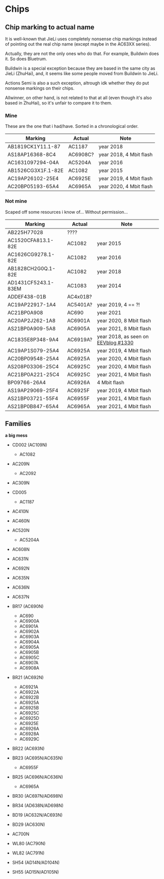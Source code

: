# Chips

## Chip marking to actual name

It is well-known that JieLi uses completely nonsense chip markings
instead of pointing out the real chip name (except maybe in the AC63XX series).

Actually, they are not the only ones who do that.
For example, Buildwin does it. So does Bluetrum.

Buildwin is a special exception because they are based in the same city as JieLi (ZhuHai),
and, it seems like some people moved from Buildwin to JieLi.

Actions Semi is also a such exception,
altrough idk whether they do put nonsense markings on their chips.

Allwinner, on other hand, is not related to that at all (even though it's also based in ZhuHai),
so it's unfair to compare it to them.


### Mine

These are the one that i had/have. Sorted in a chronological order.

|      Marking       |   Actual     |   Note                         |
|--------------------|--------------|--------------------------------|
| AB1819CK1Y11.1-87  | AC1187       | year 2018                      |
| AS18AP16368-8C4    | AC6908C?     | year 2018, 4 Mbit flash        |
| AC1631097294-04A   | AC5204A      | year 2016                      |
| AB1526CG3X1F.1-82E | AC1082       | year 2015                      |
| AC19AP26102-25E4   | AC6925E      | year 2019, 4 Mbit flash        |
| AC20BP05193-65A4   | AC6965A      | year 2020, 4 Mbit flash        |

### Not mine

Scaped off some resources i know of... Without permission...

|       Marking       |   Actual     |   Note                         |
|---------------------|--------------|--------------------------------|
| AB225H77028         | ????         |                                |
| AC1520CFA813.1-82E  | AC1082       | year 2015                      |
| AC1626CG9278.1-82E  | AC1082       | year 2016                      |
| AB1828CH2G0Q.1-82E  | AC1082       | year 2018                      |
| AD1431CF5243.1-83EM | AC1083       | year 2014                      |
| ADDEF438-01B        | AC4x01B?     |                                |
| AC19AP22917-1A4     | AC5401A?     | year 2019, 4 == ?!             |
| AC21BP0A908         | AC690        | year 2021                      |
| AC20AP2J262-1A8     | AC6901A      | year 2020, 8 Mbit flash        |
| AS21BP0A909-5A8     | AC6905A      | year 2021, 8 Mbit flash        |
| AC1835E8P348-9A4    | AC6919A?     | year 2018, as seen on [EEVblog #1330](https://youtu.be/gj70jpdVMPY?t=702) |
| AC19AP1S079-25A4    | AC6925A      | year 2019, 4 Mbit flash        |
| AC20BP09548-25A4    | AC6925A      | year 2020, 4 Mbit flash        |
| AS208P03306-25C4    | AC6925C      | year 2020, 4 Mbit flash        |
| AC21BP0A221-25C4    | AC6925C      | year 2021, 4 Mbit flash        |
| BP09766-26A4        | AC6926A      | 4 Mbit flash                   |
| AS19AP29069-25F4    | AC6925F      | year 2019, 4 Mbit flash        |
| AS21BP03721-55F4    | AC6955F      | year 2021, 4 Mbit flash        |
| AS21BP0B847-65A4    | AC6965A      | year 2021, 4 Mbit flash        |

## Families

**a big mess**

- CD002 (AC109N)
  - AC1082

- AC209N
  - AC2092

- AC309N

- CD005
  - AC1187

- AC410N

- AC460N

- AC520N
  - AC5204A

- AC608N

- AC631N
- AC692N
- AC635N
- AC636N
- AC637N

- BR17 (AC690N)
  - AC690
  - AC6900A
  - AC6901A
  - AC6902A
  - AC6903A
  - AC6904A
  - AC6905A
  - AC6905B
  - AC6905C
  - AC6907A
  - AC6908A

- BR21 (AC692N)
  - AC6921A
  - AC6922A
  - AC6922B
  - AC6925A
  - AC6925B
  - AC6925C
  - AC6925D
  - AC6925E
  - AC6926A
  - AC6928A
  - AC6929C

- BR22 (AC693N)

- BR23 (AC695N/AC635N)
  - AC6955F

- BR25 (AC696N/AC636N)
  - AC6965A

- BR30 (AC697N/AD698N)

- BR34 (AD638N/AD698N)

- BD19 (AC632N/AC693N)

- BD29 (AC630N)

- AC700N

- WL80 (AC790N)

- WL82 (AC791N)

- SH54 (AD14N/AD104N)

- SH55 (AD15N/AD105N)
